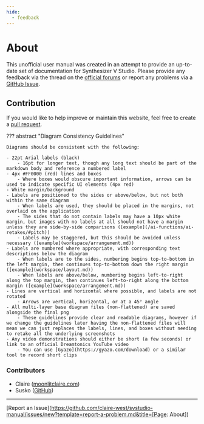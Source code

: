 ```yaml
---
hide:
  - feedback
---
```


# About

This unofficial user manual was created in an attempt to provide an up-to-date set of documentation for Synthesizer V Studio. Please provide any feedback via the thread on the [official forums](https://forum.synthesizerv.com/t/topic/7524) or report any problems via a [GitHub Issue](https://github.com/claire-west/svstudio-manual/issues/new).

## Contribution

If you would like to help improve or maintain this website, feel free to create a [pull request](https://github.com/claire-west/svstudio-manual/pulls).

??? abstract "Diagram Consistency Guidelines"

    Diagrams should be consistent with the following:

    - 22pt Arial labels (black)
        - 16pt for longer text, though any long text should be part of the markdown body and reference a numbered label
    - 4px #FF0000 (red) lines and boxes
        - Where boxes would obscure important information, arrows can be used to indicate specific UI elements (4px red)
    - White margin/background
    - Labels are positioned to the sides or above/below, but not both within the same diagram
        - When labels are used, they should be placed in the margins, not overlaid on the application
        - The sides that do not contain labels may have a 10px white margin, but images with no labels at all should not have a margin unless they are side-by-side comparisons ([example](/ai-functions/ai-retakes/#pitch))
        - Labels may be staggered, but this should be avoided unless necessary ([example](workspace/arrangement.md))
    - Labels are numbered where appropriate, with corresponding text descriptions below the diagram
        - When labels are to the sides, numbering begins top-to-bottom in the left margin, then continues top-to-bottom down the right margin ([example](workspace/layout.md))
        - When labels are above/below, numbering begins left-to-right along the top margin, then continues left-to-right along the bottom margin ([example](workspace/arrangement.md))
    - Lines are vertical and horizontal where possible, and labels are not rotated
        - Arrows are vertical, horizontal, or at a 45° angle
    - All multi-layer base diagram files (non-flattened) are saved alongside the final png
        - These guidelines provide clear and readable diagrams, however if we change the guidelines later having the non-flattened files will mean we can just replaces the labels, lines, and boxes without needing to retake all the underlying screenshots
    - Any video demonstrations should either be short (a few seconds) or link to an official Dreamtonics YouTube video
        - You can use [Gyazo](https://gyazo.com/download) or a similar tool to record short clips

### Contributors

- Claire ([moonlitclaire.com](https://moonlitclaire.com))
- Susko ([GitHub](https://github.com/Susko3))

---

[Report an Issue](https://github.com/claire-west/svstudio-manual/issues/new?template=report-a-problem.md&title=[Page: About])